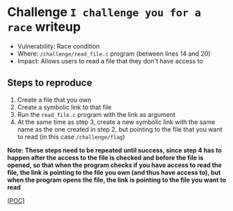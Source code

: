 # Challenge `I challenge you for a race` writeup

- Vulnerability: Race condition
- Where: `/challenge/read_file.c` program (between lines 14 and 20)
- Impact: Allows users to read a file that they don't have access to

## Steps to reproduce

1. Create a file that you own
2. Create a symbolic link to that file
3. Run the `read_file.c` program with the link as argument
4. At the same time as step 3, create a new symbolic link with the same name as the one created in step 2, but pointing to the file that you want to read (in this case `/challenge/flag`)

__Note: These steps need to be repeated until success, since step 4 has to happen after the access to the file is checked and before the file is opened, so that when the program checks if you have access to read the file, the link is pointing to the file you own (and thus have access to), but when the program opens the file, the link is pointing to the file you want to read__

[(POC)](pocs/i_challenge_you_for_a_race_poc.sh)
